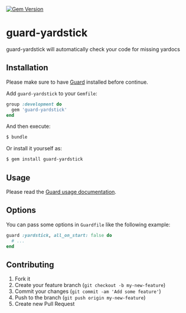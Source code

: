 [![Gem Version](https://badge.fury.io/rb/guard-yardstick.svg)](http://badge.fury.io/rb/guard-yardstick)

# guard-yardstick

guard-yardstick will automatically check your code for missing yardocs

## Installation

Please make sure to have [Guard](https://github.com/guard/guard) installed before continue.

Add `guard-yardstick` to your `Gemfile`:

```ruby
group :development do
  gem 'guard-yardstick'
end
```

And then execute:

```sh
$ bundle
```

Or install it yourself as:

```sh
$ gem install guard-yardstick
```

## Usage

Please read the [Guard usage documentation](https://github.com/guard/guard#readme).

## Options

You can pass some options in `Guardfile` like the following example:

```ruby
guard :yardstick, all_on_start: false do
  # ...
end
```

## Contributing

1. Fork it
2. Create your feature branch (`git checkout -b my-new-feature`)
3. Commit your changes (`git commit -am 'Add some feature'`)
4. Push to the branch (`git push origin my-new-feature`)
5. Create new Pull Request
